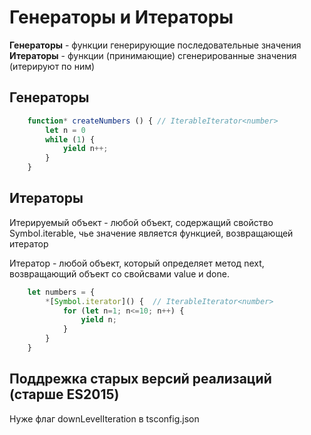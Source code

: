 # Генераторы и Итераторы

__Генераторы__ - функции генерирующие последовательные значения
__Итераторы__ - функции (принимающие) сгенерированные значения (итерируют по ним)

## Генераторы

```typescript
	function* createNumbers () { // IterableIterator<number>
		let n = 0
		while (1) {
			yield n++;
		}
	}
```

## Итераторы

Итерируемый объект - любой объект, содержащий свойство Symbol.iterable, чье значение
является функцией, возвращающей итератор

Итератор - любой объект, который определяет метод next, возвращающий объект со
свойсвами value и done.

```typescript
	let numbers = {
		*[Symbol.iterator]() {  // IterableIterator<number>
			for (let n=1; n<=10; n++) {
				yield n;
			}
		}
	}
```


## Поддрежка старых версий реализаций (старше ES2015)
Нуже флаг downLevelIteration в tsconfig.json